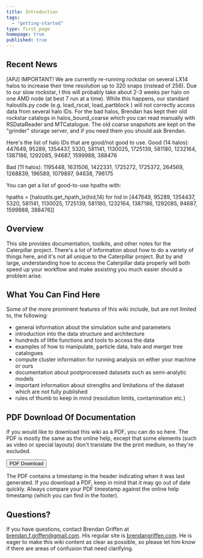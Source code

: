 ```yaml
---
title: Introduction
tags: 
  - "getting-started"
type: first_page
homepage: true
published: true
---
```


## Recent News
[APJ] IMPORTANT! We are currently re-running rockstar on several LX14 halos to increase their time resolution up to 320 snaps (instead of 256). Due to our slow rockstar, I this will probably take about 2-3 weeks per halo on one AMD node (at best 7 run at a time). While this happens, our standard haloutils.py code (e.g. load\_rscat, load\_partblock ) will not correctly access data from several halo IDs. For the bad halos, Brendan has kept their old rockstar catalogs in halos\_bound\_coarse which you can read manually with RSDataReader and MTCatalogue. The old coarse snapshots are kept on the "grinder" storage server, and if you need them you should ask Brendan.

Here's the list of halo IDs that are good/not good to use.
Good (14 halos): 447649, 95289, 1354437, 5320, 581141, 1130025, 1725139, 581180, 1232164, 1387186, 1292085, 94687, 1599988, 388476

Bad (11 halos): 1195448, 1631506, 1422331, 1725272, 1725372, 264569, 1268839, 196589, 1079897, 94638, 796175

You can get a list of good-to-use hpaths with:

hpaths = [haloutils.get\_hpath\_lx(hid,14) for hid in [447649, 95289, 1354437, 5320, 581141, 1130025, 1725139, 581180, 1232164, 1387186, 1292085, 94687, 1599988, 388476]]


## Overview 

This site provides documentation, toolkits, and other notes for the Caterpillar project. There's a lot of information about how to do a variety of things here, and it's not all unique to the Caterpillar project. But by and large, understanding how to access the Caterpillar data properly will both speed up your workflow and make assisting you much easier should a problem arise.

## What You Can Find Here

Some of the more prominent features of this wiki include, but are not limited to, the following:

* general information about the simulation suite and parameters
* introduction into the data structure and architecture
* hundreds of little functions and tools to access the data
* examples of how to manipulate, particle data, halo and merger tree catalogues
* compute cluster information for running analysis on either your machine or ours
* documentation about postprocessed datasets such as semi-analytic models
* important information about strengths and limitations of the dataset which are not fully published
* rules of thumb to keep in mind (resolution limits, contamination etc.)

## PDF Download Of Documentation

If you would like to download this wiki as a PDF, you can do so here. The PDF is mostly the same  as the online help, except that some elements (such as video or special layouts) don't translate the the print medium, so they're excluded.

<a target="_blank" class="noCrossRef" href="doc_{{site.audience}}_pdf.pdf"><button type="button" class="btn btn-default" aria-label="Left Align"><span class="glyphicon glyphicon-download-alt" aria-hidden="true"></span> PDF Download</button></a>

The PDF contains a timestamp in the header indicating when it was last generated. If you download a PDF, keep in mind that it may go out of date quickly. Always compare your PDF timestamp against the online help timestamp (which you can find in the footer).

## Questions?

If you have questions, contact Brendan Griffen at <a href="mailto:brendan.f.griffen@gmail.com">brendan.f.griffen@gmail.com</a>. His regular site is [brendangriffen.com](http://www.brendangriffen.com). He is eager to make this wiki content as clear as possible, so please let him know if there are areas of confusion that need clarifying.
